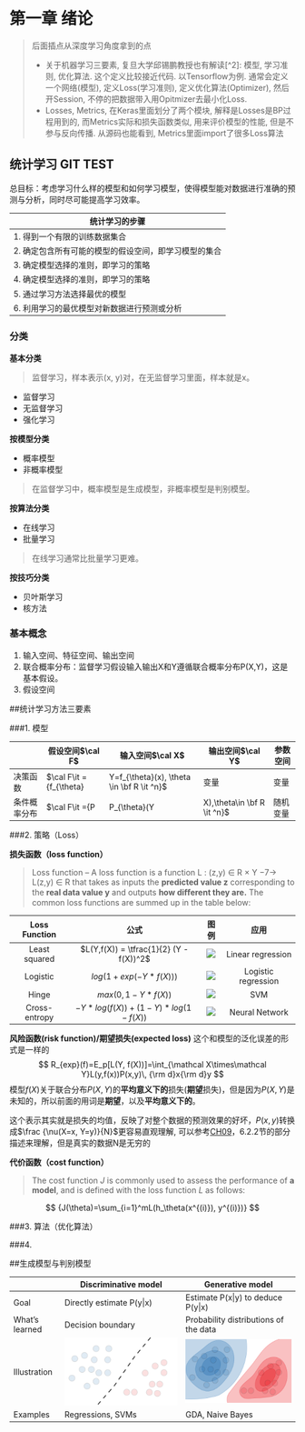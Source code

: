 # 第一章 绪论

> 后面插点从深度学习角度拿到的点
>
> - 关于机器学习三要素, 复旦大学邱锡鹏教授也有解读[^2]: 模型, 学习准则, 优化算法. 这个定义比较接近代码. 以Tensorflow为例. 通常会定义一个网络(模型), 定义Loss(学习准则), 定义优化算法(Optimizer), 然后开Session, 不停的把数据带入用Opitmizer去最小化Loss.
> - Losses, Metrics, 在Keras里面划分了两个模块, 解释是Losses是BP过程用到的, 而Metrics实际和损失函数类似, 用来评价模型的性能, 但是不参与反向传播. 从源码也能看到, Metrics里面import了很多Loss算法



## 统计学习 GIT TEST

总目标：考虑学习什么样的模型和如何学习模型，使得模型能对数据进行准确的预测与分析，同时尽可能提高学习效率。

| 统计学习的步骤                                        |
| ----------------------------------------------------- |
| 1. 得到一个有限的训练数据集合                         |
| 2. 确定包含所有可能的模型的假设空间，即学习模型的集合 |
| 3. 确定模型选择的准则，即学习的策略                   |
| 4. 确定模型选择的准则，即学习的策略                   |
| 5. 通过学习方法选择最优的模型                         |
| 6. 利用学习的最优模型对新数据进行预测或分析           |

### 分类

**基本分类**

> 监督学习，样本表示(x, y)对，在无监督学习里面，样本就是x。

- 监督学习
- 无监督学习
- 强化学习

**按模型分类**

- 概率模型
- 非概率模型

> 在监督学习中，概率模型是生成模型，非概率模型是判别模型。

**按算法分类**

- 在线学习
- 批量学习

>在线学习通常比批量学习更难。

**按技巧分类**

- 贝叶斯学习
- 核方法

### 基本概念

1. 输入空间、特征空间、输出空间
2. 联合概率分布：监督学习假设输入输出X和Y遵循联合概率分布P(X,Y)，这是基本假设。
3. 假设空间

##统计学习方法三要素

###1. 模型

|              | 假设空间$\cal F$                                             | 输入空间$\cal X$ | 输出空间$\cal Y$ | 参数空间      |
| ------------ | ------------------------------------------------------------ | ---------------- | ---------------- | ------------- |
| 决策函数     | $\cal F\it =\{f_{\theta} |Y=f_{\theta}(x), \theta \in \bf R \it ^n\}$ | 变量             | 变量             | $\bf R\it ^n$ |
| 条件概率分布 | $\cal F\it =\{P|P_{\theta}(Y|X),\theta\in \bf R \it ^n\}$    | 随机变量         | 随机变量         | $\bf R\it ^n$ |

###2. 策略（Loss）

**损失函数（loss function）**

> Loss function – A loss function is a function L : (z,y) ∈ R × Y −7→ L(z,y) ∈ R that takes as inputs the **predicted value z** corresponding to the **real data value y** and outputs **how diﬀerent they are.** The common loss functions are summed up in the table below:

| Loss Function |                   公式                   |                             图例                             |        应用         |
| :-----------: | :--------------------------------------: | :----------------------------------------------------------: | :-----------------: |
| Least squared | $L(Y,f(X)) = \tfrac{1}{2} (Y - f(X))^2$  | <img src=http://ww3.sinaimg.cn/large/006tNc79gy1g5c9atdjjcj30dw0dwaaf.jpg width='200'> |  Linear regression  |
|   Logistic    |         $log(1 + exp(−Y*f(X)))$          | <img src=http://ww4.sinaimg.cn/large/006tNc79gy1g5c9b2e3ytj30dw0dwgly.jpg width = '200'> | Logistic regression |
|     Hinge     |           $max(0,1 − Y*f(X))$            | <img src=http://ww3.sinaimg.cn/large/006tNc79gy1g5c9b7e4rlj30dw0dwjrr.jpg width='200'> |         SVM         |
| Cross-entropy | $− Y*log(f(X)) + (1 − Y)* log(1 − f(X))$ | <img src=http://ww3.sinaimg.cn/large/006tNc79gy1g5c9bscsi7j30dw0dwaag.jpg width='200'> |   Neural Network    |

**风险函数(risk function)/期望损失(expected loss)**
这个和模型的泛化误差的形式是一样的
$$
R_{exp}(f)=E_p[L(Y, f(X))]=\int_{\mathcal X\times\mathcal Y}L(y,f(x))P(x,y)\, {\rm d}x{\rm d}y
$$
模型$f(X)$关于联合分布$P(X,Y)$的**平均意义下的**损失(**期望**损失)，但是因为$P(X,Y)$是未知的，所以前面的用词是**期望**，以及**平均意义下的**。

这个表示其实就是损失的均值，反映了对整个数据的预测效果的好坏，$P(x,y)$转换成$\frac {\nu(X=x, Y=y)}{N}$更容易直观理解, 可以参考[CH09](../CH09/README.md)，6.2.2节的部分描述来理解，但是真实的数据N是无穷的

**代价函数（cost function）**

> The cost function $J$  is commonly used to assess the performance of **a model**, and is defined with the loss function $L$  as follows:

$$
{J(\theta)=\sum_{i=1}^mL(h_\theta(x^{(i)}), y^{(i)})}
$$



###3. 算法（优化算法）

###4. 

##生成模型与判别模型


|                | Discriminative model                     | Generative model                                 |
| -------------- | ---------------------------------------- | ------------------------------------------------ |
| Goal           | Directly estimate P(y\|x)                | Estimate P(x\|y) to deduce P(y\|x)               |
| What’s learned | Decision boundary                        | Probability distributions of the data            |
| Illustration   | ![Attachment.png](assets/Attachment.png) | ![Attachment.png](assets/Attachment-4047241.png) |
| Examples       | Regressions, SVMs                        | GDA, Naive Bayes                                 |
